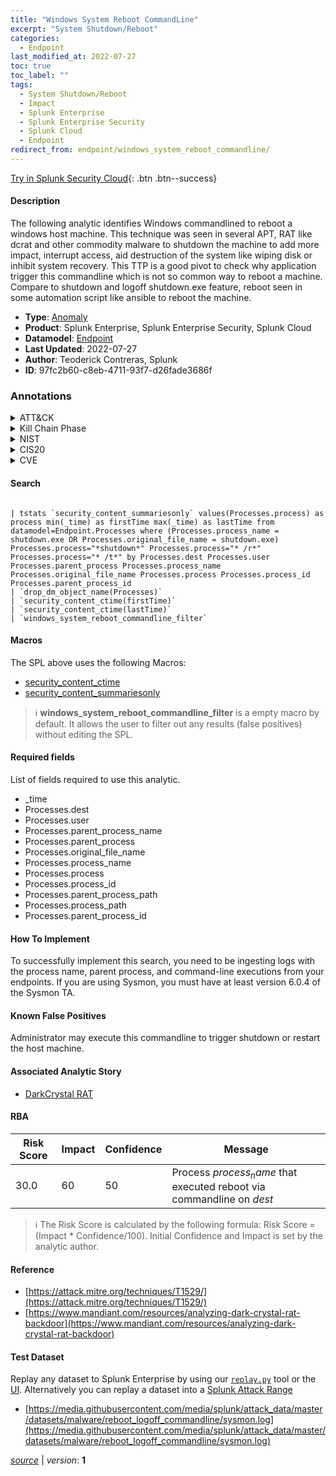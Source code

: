 ```yaml
---
title: "Windows System Reboot CommandLine"
excerpt: "System Shutdown/Reboot"
categories:
  - Endpoint
last_modified_at: 2022-07-27
toc: true
toc_label: ""
tags:
  - System Shutdown/Reboot
  - Impact
  - Splunk Enterprise
  - Splunk Enterprise Security
  - Splunk Cloud
  - Endpoint
redirect_from: endpoint/windows_system_reboot_commandline/
---
```




[Try in Splunk Security Cloud](https://www.splunk.com/en_us/cyber-security.html){: .btn .btn--success}

#### Description

The following analytic identifies Windows commandlined to reboot a windows host machine. This technique was seen in several APT, RAT like dcrat and other commodity malware to shutdown the machine to add more impact, interrupt access, aid destruction of the system like wiping disk or inhibit system recovery. This TTP is a good pivot to check why application trigger this commandline which is not so common way to reboot a machine. Compare to shutdown and logoff shutdown.exe feature, reboot seen in some automation script like ansible to reboot the machine.

- **Type**: [Anomaly](https://github.com/splunk/security_content/wiki/Detection-Analytic-Types)
- **Product**: Splunk Enterprise, Splunk Enterprise Security, Splunk Cloud
- **Datamodel**: [Endpoint](https://docs.splunk.com/Documentation/CIM/latest/User/Endpoint)
- **Last Updated**: 2022-07-27
- **Author**: Teoderick Contreras, Splunk
- **ID**: 97fc2b60-c8eb-4711-93f7-d26fade3686f

### Annotations
<details>
  <summary>ATT&CK</summary>

<div markdown="1">

#### [ATT&CK](https://attack.mitre.org/)

| ID          | Technique   | Tactic         |
| ----------- | ----------- |--------------- |
| [T1529](https://attack.mitre.org/techniques/T1529/) | System Shutdown/Reboot | Impact |

</div>
</details>


<details>
  <summary>Kill Chain Phase</summary>

<div markdown="1">

* Exploitation


</div>
</details>


<details>
  <summary>NIST</summary>

<div markdown="1">

* DE.CM



</div>
</details>

<details>
  <summary>CIS20</summary>

<div markdown="1">

* CIS 3
* CIS 5
* CIS 16



</div>
</details>

<details>
  <summary>CVE</summary>

<div markdown="1">


</div>
</details>


#### Search

```

| tstats `security_content_summariesonly` values(Processes.process) as process min(_time) as firstTime max(_time) as lastTime from datamodel=Endpoint.Processes where (Processes.process_name = shutdown.exe OR Processes.original_file_name = shutdown.exe) Processes.process="*shutdown*" Processes.process="* /r*" Processes.process="* /t*" by Processes.dest Processes.user Processes.parent_process Processes.process_name Processes.original_file_name Processes.process Processes.process_id Processes.parent_process_id 
| `drop_dm_object_name(Processes)` 
| `security_content_ctime(firstTime)` 
| `security_content_ctime(lastTime)` 
| `windows_system_reboot_commandline_filter`
```

#### Macros
The SPL above uses the following Macros:
* [security_content_ctime](https://github.com/splunk/security_content/blob/develop/macros/security_content_ctime.yml)
* [security_content_summariesonly](https://github.com/splunk/security_content/blob/develop/macros/security_content_summariesonly.yml)

> :information_source:
> **windows_system_reboot_commandline_filter** is a empty macro by default. It allows the user to filter out any results (false positives) without editing the SPL.



#### Required fields
List of fields required to use this analytic.
* _time
* Processes.dest
* Processes.user
* Processes.parent_process_name
* Processes.parent_process
* Processes.original_file_name
* Processes.process_name
* Processes.process
* Processes.process_id
* Processes.parent_process_path
* Processes.process_path
* Processes.parent_process_id



#### How To Implement
To successfully implement this search, you need to be ingesting logs with the process name, parent process, and command-line executions from your endpoints. If you are using Sysmon, you must have at least version 6.0.4 of the Sysmon TA.
#### Known False Positives
Administrator may execute this commandline to trigger shutdown or restart the host machine.

#### Associated Analytic Story
* [DarkCrystal RAT](/stories/darkcrystal_rat)




#### RBA

| Risk Score  | Impact      | Confidence   | Message      |
| ----------- | ----------- |--------------|--------------|
| 30.0 | 60 | 50 | Process $process_name$ that executed reboot via commandline on $dest$ |


> :information_source:
> The Risk Score is calculated by the following formula: Risk Score = (Impact * Confidence/100). Initial Confidence and Impact is set by the analytic author.


#### Reference

* [https://attack.mitre.org/techniques/T1529/](https://attack.mitre.org/techniques/T1529/)
* [https://www.mandiant.com/resources/analyzing-dark-crystal-rat-backdoor](https://www.mandiant.com/resources/analyzing-dark-crystal-rat-backdoor)



#### Test Dataset
Replay any dataset to Splunk Enterprise by using our [`replay.py`](https://github.com/splunk/attack_data#using-replaypy) tool or the [UI](https://github.com/splunk/attack_data#using-ui).
Alternatively you can replay a dataset into a [Splunk Attack Range](https://github.com/splunk/attack_range#replay-dumps-into-attack-range-splunk-server)

* [https://media.githubusercontent.com/media/splunk/attack_data/master/datasets/malware/reboot_logoff_commandline/sysmon.log](https://media.githubusercontent.com/media/splunk/attack_data/master/datasets/malware/reboot_logoff_commandline/sysmon.log)



[*source*](https://github.com/splunk/security_content/tree/develop/detections/endpoint/windows_system_reboot_commandline.yml) \| *version*: **1**